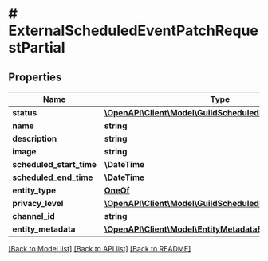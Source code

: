 # # ExternalScheduledEventPatchRequestPartial

## Properties

Name | Type | Description | Notes
------------ | ------------- | ------------- | -------------
**status** | [**\OpenAPI\Client\Model\GuildScheduledEventStatuses**](GuildScheduledEventStatuses.md) |  | [optional]
**name** | **string** |  | [optional]
**description** | **string** |  | [optional]
**image** | **string** |  | [optional]
**scheduled_start_time** | **\DateTime** |  | [optional]
**scheduled_end_time** | **\DateTime** |  | [optional]
**entity_type** | [**OneOf**](OneOf.md) |  | [optional]
**privacy_level** | [**\OpenAPI\Client\Model\GuildScheduledEventPrivacyLevels**](GuildScheduledEventPrivacyLevels.md) |  | [optional]
**channel_id** | **string** |  | [optional]
**entity_metadata** | [**\OpenAPI\Client\Model\EntityMetadataExternal**](EntityMetadataExternal.md) |  | [optional]

[[Back to Model list]](../../README.md#models) [[Back to API list]](../../README.md#endpoints) [[Back to README]](../../README.md)
